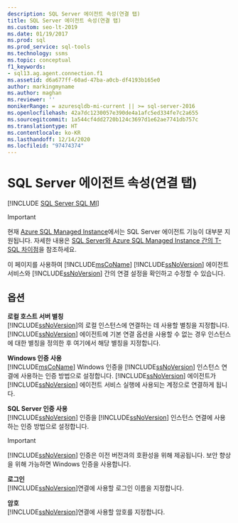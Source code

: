 ```yaml
---
description: SQL Server 에이전트 속성(연결 탭)
title: SQL Server 에이전트 속성(연결 탭)
ms.custom: seo-lt-2019
ms.date: 01/19/2017
ms.prod: sql
ms.prod_service: sql-tools
ms.technology: ssms
ms.topic: conceptual
f1_keywords:
- sql13.ag.agent.connection.f1
ms.assetid: d6a677ff-60ad-47ba-a0cb-df4193b165e0
author: markingmyname
ms.author: maghan
ms.reviewer: ''
monikerRange: = azuresqldb-mi-current || >= sql-server-2016
ms.openlocfilehash: 42a7dc1230057e390de4a1afc5ed334fe7c2a655
ms.sourcegitcommit: 1a544cf4dd2720b124c3697d1e62ae7741db757c
ms.translationtype: HT
ms.contentlocale: ko-KR
ms.lasthandoff: 12/14/2020
ms.locfileid: "97474374"
---
```

# <a name="sql-server-agent-properties-connection-page"></a>SQL Server 에이전트 속성(연결 탭)
[!INCLUDE [SQL Server SQL MI](../../includes/applies-to-version/sql-asdbmi.md)]

> [!IMPORTANT]  
> 현재 [Azure SQL Managed Instance](/azure/sql-database/sql-database-managed-instance)에서는 SQL Server 에이전트 기능이 대부분 지원됩니다. 자세한 내용은 [SQL Server와 Azure SQL Managed Instance 간의 T-SQL 차이점](/azure/sql-database/sql-database-managed-instance-transact-sql-information#sql-server-agent)을 참조하세요.

이 페이지를 사용하여 [!INCLUDE[msCoName](../../includes/msconame_md.md)] [!INCLUDE[ssNoVersion](../../includes/ssnoversion-md.md)] 에이전트 서비스와 [!INCLUDE[ssNoVersion](../../includes/ssnoversion-md.md)] 간의 연결 설정을 확인하고 수정할 수 있습니다.  
  
## <a name="options"></a>옵션  
**로컬 호스트 서버 별칭**  
[!INCLUDE[ssNoVersion](../../includes/ssnoversion-md.md)]의 로컬 인스턴스에 연결하는 데 사용할 별칭을 지정합니다. [!INCLUDE[ssNoVersion](../../includes/ssnoversion-md.md)] 에이전트에 기본 연결 옵션을 사용할 수 없는 경우 인스턴스에 대한 별칭을 정의한 후 여기에서 해당 별칭을 지정합니다.  
  
**Windows 인증 사용**  
[!INCLUDE[msCoName](../../includes/msconame_md.md)] Windows 인증을 [!INCLUDE[ssNoVersion](../../includes/ssnoversion-md.md)] 인스턴스 연결에 사용하는 인증 방법으로 설정합니다. [!INCLUDE[ssNoVersion](../../includes/ssnoversion-md.md)] 에이전트가 [!INCLUDE[ssNoVersion](../../includes/ssnoversion-md.md)] 에이전트 서비스 실행에 사용되는 계정으로 연결하게 됩니다.  
  
**SQL Server 인증 사용**  
[!INCLUDE[ssNoVersion](../../includes/ssnoversion-md.md)] 인증을 [!INCLUDE[ssNoVersion](../../includes/ssnoversion-md.md)] 인스턴스 연결에 사용하는 인증 방법으로 설정합니다.  
  
> [!IMPORTANT]  
> [!INCLUDE[ssNoVersion](../../includes/ssnoversion-md.md)] 인증은 이전 버전과의 호환성을 위해 제공됩니다. 보안 향상을 위해 가능하면 Windows 인증을 사용합니다.  
  
**로그인**  
[!INCLUDE[ssNoVersion](../../includes/ssnoversion-md.md)]연결에 사용할 로그인 이름을 지정합니다.  
  
**암호**  
[!INCLUDE[ssNoVersion](../../includes/ssnoversion-md.md)]연결에 사용할 암호를 지정합니다.  
